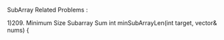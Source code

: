 SubArray Related Problems :

1)209. Minimum Size Subarray Sum
 int minSubArrayLen(int target, vector<int>& nums) {
        
        
      
